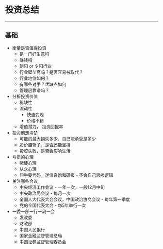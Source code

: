 # 投资总结

---

## 基础
- 衡量是否值得投资
  - 是一门好生意吗
  - 赚钱吗
  - 朝阳 or 夕阳行业
  - 行业壁垒高吗？是否容易被取代？
  - 行业地位如何？
  - 有哪些对手？优缺点如何
  - 管理层靠谱吗？
- 分析投资价值
  - 稀缺性
  - 流动性
    - 快速变现
    - 价格不错
  - 增值潜力， 投资回报率
- 投资前想清楚
  - 可能的最大损失多少，自己能承受是多少
  - 股价腰斩了，是否还能坚持
  - 投资失败，是否会影响生活
- 亏损的心理
  - 赌徒心理
  - 从众心理
  - 伸手要代码，迷信咨询和研报 - 不会自己思考逻辑
- 关注哪些会议
  - 中央经济工作会议 - 一年一次，一般12月中旬
  - 中央政治局会议 - 每月一次
  - 全国人大代表大会会议，中国政治协商会议 - 每年第一季度
  - 党的全国代表大会 - 每5年举行一次
- 一委一部一行一局一会
  - 发改委
  - 财政部
  - 中国人民银行
  - 国家金融监督管理总局
  - 中国证券监督管理委员会